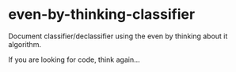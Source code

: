 # even-by-thinking-classifier
Document classifier/declassifier using the even by thinking about it algorithm.

If you are looking for code, think again...
